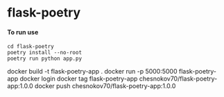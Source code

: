# flask-poetry
#### To run use
```
cd flask-poetry
poetry install --no-root
poetry run python app.py
```
docker build -t flask-poetry-app .
docker run -p 5000:5000 flask-poetry-app
docker login
docker tag flask-poetry-app chesnokov70/flask-poetry-app:1.0.0
docker push chesnokov70/flask-poetry-app:1.0.0
